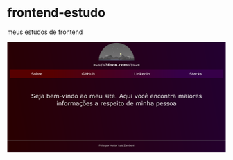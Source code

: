 # frontend-estudo
meus estudos de frontend

![image](https://github.com/hsznet/frontend-estudo/blob/bb1daec3b900d1a6c4e10f083311f8a9857a7086/Screenshot%202022-03-15%20at%2005-43-32%20Segundo%20site.png)
